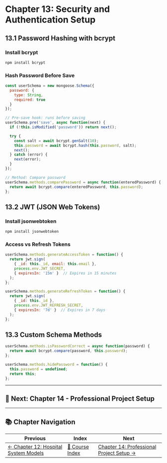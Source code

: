 # Chapter 13: Security and Authentication Setup

## 13.1 Password Hashing with bcrypt

### Install bcrypt

```bash
npm install bcrypt
```

### Hash Password Before Save

```javascript
const userSchema = new mongoose.Schema({
  password: {
    type: String,
    required: true
  }
});

// Pre-save hook: runs before saving
userSchema.pre('save', async function(next) {
  if (!this.isModified('password')) return next();

  try {
    const salt = await bcrypt.genSalt(10);
    this.password = await bcrypt.hash(this.password, salt);
    next();
  } catch (error) {
    next(error);
  }
});

// Method: Compare password
userSchema.methods.comparePassword = async function(enteredPassword) {
  return await bcrypt.compare(enteredPassword, this.password);
};
```

## 13.2 JWT (JSON Web Tokens)

### Install jsonwebtoken

```bash
npm install jsonwebtoken
```

### Access vs Refresh Tokens

```javascript
userSchema.methods.generateAccessToken = function() {
  return jwt.sign(
    { _id: this._id, email: this.email },
    process.env.JWT_SECRET,
    { expiresIn: '15m' }  // Expires in 15 minutes
  );
};

userSchema.methods.generateRefreshToken = function() {
  return jwt.sign(
    { _id: this._id },
    process.env.JWT_REFRESH_SECRET,
    { expiresIn: '7d' }  // Expires in 7 days
  );
};
```

## 13.3 Custom Schema Methods

```javascript
userSchema.methods.isPasswordCorrect = async function(password) {
  return await bcrypt.compare(password, this.password);
};

userSchema.methods.hidePassword = function() {
  this.password = undefined;
  return this;
};
```

---

## 🎯 Next: Chapter 14 - Professional Project Setup

---

## 📚 Chapter Navigation

| Previous | Index | Next |
|----------|-------|------|
| [← Chapter 12: Hospital System Models](./12_HOSPITAL_MODELS.md) | [📖 Course Index](../README.md) | [Chapter 14: Professional Project Setup →](./14_PROFESSIONAL_PROJECT_SETUP.md) |
